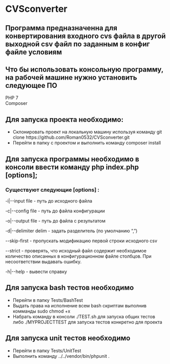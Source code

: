# CVSconverter

## Программа предназначенна для конвертирования входного cvs файла в другой выходной csv файл по заданным в конфиг файле условиям

## Что бы использовать консольную программу, на рабочей машине нужно установить следующее ПО

PHP 7 <br>
Composer <br>

## Для запуска проекта необходимо:
<ul>
  <li>Склонировать проект на локальную машину используя команду git clone https://github.com/Roman0532/CVSconverter.git</li>
  
  <li>Перейти в папку с проектом и выполнить команду composer install</li>
</ul> 
  
## Для запуска программы необходимо в консоли ввести команду php index.php [options];

### Cуществуют следующие [options] :
  
-i|--input file - путь до исходного файла
  
-c|--config file - путь до файла конфигурации

-o|--output file - путь до файла с результатом

-d|--delimiter delim - задать разделитель (по умолчанию “,”)

--skip-first - пропускать модификацию первой строки исходного csv

--strict - проверять, что исходный файл содержит необходимое количество описанных в конфигурационном файле столбцов. При несоответствии выдавать ошибку.

-h|--help - вывести справку
 
 </ul>

## Для запуска bash тестов необходимо

<ul>
  <li>Перейти в папку Tests/BashTest</li>
  <li>Выдать права на исполнение всем bash скриптам выполнив комманды sudo chmod +x <FILE></li>
  <li>Набрать команду в консоли ./TEST.sh для запуска общих тестов либо ./MYPROJECTTEST для запуска тестов конкретно для проекта</li>
</ul> 

## Для запуска unit тестов необходимо

<ul>
  <li>Перейти в папку Tests/UnitTest</li>
  <li>Выполнить команду ../../vendor/bin/phpunit .</li>
</ul> 
